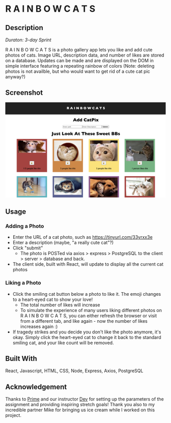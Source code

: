 # R A I N B O W C A T S


## Description

*Duraton: 3-day Sprint*

R A I N B O W C A T S is a photo gallery app lets you like and add cute photos of cats. Image URL, description data, and number of likes are stored on a database. Updates can be made and are displayed on the DOM in simple interface featuring a repeating rainbow of colors (Note: deleting photos is not availble, but who would want to get rid of a cute cat pic anyway?)


## Screenshot    
![Screenshot](RAINBOWCATSscreenshot.png)


## Usage

### Adding a Photo
* Enter the URL of a cat photo, such as https://tinyurl.com/33yrxx3e
* Enter a description (maybe, "a really cute cat"?)
* Click "submit"
  * The photo is POSTed via axios > express > PostgreSQL to the client > server > database and back. 
* The client side, built with React, will update to display all the current cat photos

### Liking a Photo
* Click the smiling cat button below a photo to like it. The emoji changes to a heart-eyed cat to show your love!
  * The total number of likes will increase
  * To simulate the experience of many users liking different photos on R A I N B O W C A T S, you can either refresh the browser or visit from a different tab, and like again - now the number of likes increases again :)
* If tragedy strikes and you decide you don't like the photo anymore, it's okay. Simply click the heart-eyed cat to change it back to the standard smiling cat, and your like count will be removed.

## Built With

React, Javascript, HTML, CSS, Node, Express, Axios, PostgreSQL


## Acknowledgement 

Thanks to [Prime](https://github.com/PrimeAcademy/ "Prime") and our instructor [Dev](https://github.com/devjanaprime/ "Dev") for setting up the parameters of the assignment and providing inspiring stretch goals! Thank you also to my incredible partner Mike for bringing us ice cream while I worked on this project.


